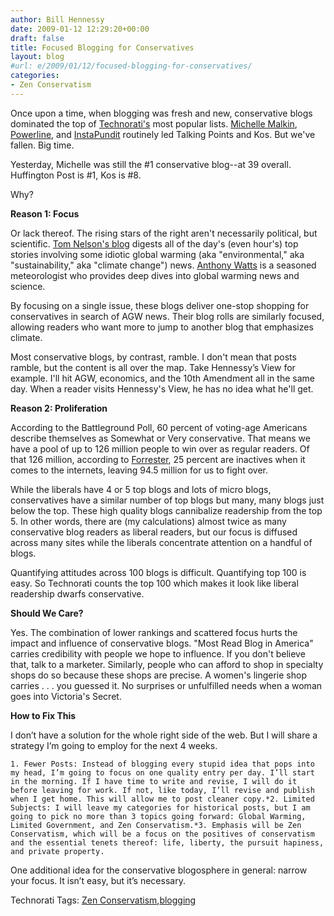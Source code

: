 ```yaml
---
author: Bill Hennessy
date: 2009-01-12 12:29:20+00:00
draft: false
title: Focused Blogging for Conservatives
layout: blog
#url: e/2009/01/12/focused-blogging-for-conservatives/
categories:
- Zen Conservatism
---
```


Once upon a time, when blogging was fresh and new, conservative blogs dominated the top of [Technorati's](https://www.technorati.com) most popular lists. [Michelle Malkin](https://michellemalkin.com), [Powerline](https://www.powerlineblog.com/), and [InstaPundit](https://pajamasmedia.com/instapundit/) routinely led Talking Points and Kos. But we've fallen. Big time.

 

Yesterday, Michelle was still the #1 conservative blog--at 39 overall. Huffington Post is #1, Kos is #8. 

 

Why? 

 

**Reason 1: Focus**

 

Or lack thereof. The rising stars of the right aren't necessarily political, but scientific. [Tom Nelson's blog](https://tomnelson.blogspot.com/) digests all of the day's (even hour's) top stories involving some idiotic global warming (aka "environmental," aka "sustainability," aka "climate change") news. [Anthony Watts](https://wattsupwiththat.com/) is a seasoned meteorologist who provides deep dives into global warming news and science. 

 

By focusing on a single issue, these blogs deliver one-stop shopping for conservatives in search of AGW news. Their blog rolls are similarly focused, allowing readers who want more to jump to another blog that emphasizes climate. 

 

Most conservative blogs, by contrast, ramble. I don't mean that posts ramble, but the content is all over the map. Take Hennessy’s View for example. I'll hit AGW, economics, and the 10th Amendment all in the same day. When a reader visits Hennessy's View, he has no idea what he'll get. 

 

**Reason 2: Proliferation**

 

According to the Battleground Poll, 60 percent of voting-age Americans describe themselves as Somewhat or Very conservative. That means we have a pool of up to 126 million people to win over as regular readers. Of that 126 million, according to [Forrester](https://www.forrester.com/Groundswell/profile_tool.html), 25 percent are inactives when it comes to the internets, leaving 94.5 million for us to fight over. 

 

While the liberals have 4 or 5 top blogs and lots of micro blogs, conservatives have a similar number of top blogs but many, many blogs just below the top. These high quality blogs cannibalize readership from the top 5. In other words, there are (my calculations) almost twice as many conservative blog readers as liberal readers, but our focus is diffused across many sites while the liberals concentrate attention on a handful of blogs.

 

Quantifying attitudes across 100 blogs is difficult. Quantifying top 100 is easy. So Technorati counts the top 100 which makes it look like liberal readership dwarfs conservative.

 

**Should We Care?**

 

Yes. The combination of lower rankings and scattered focus hurts the impact and influence of conservative blogs. "Most Read Blog in America" carries credibility with people we hope to influence. If you don't believe that, talk to a marketer. Similarly, people who can afford to shop in specialty shops do so because these shops are precise. A women's lingerie shop carries . . . you guessed it. No surprises or unfulfilled needs when a woman goes into Victoria's Secret.

 

**How to Fix This**

 

I don’t have a solution for the whole right side of the web. But I will share a strategy I’m going to employ for the next 4 weeks. 

 

    1. Fewer Posts: Instead of blogging every stupid idea that pops into my head, I’m going to focus on one quality entry per day. I’ll start in the morning. If I have time to write and revise, I will do it before leaving for work. If not, like today, I’ll revise and publish when I get home. This will allow me to post cleaner copy.*2. Limited Subjects: I will leave my categories for historical posts, but I am going to pick no more than 3 topics going forward: Global Warming, Limited Government, and Zen Conservatism.*3. Emphasis will be Zen Conservatism, which will be a focus on the positives of conservatism and the essential tenets thereof: life, liberty, the pursuit hapiness, and private property.   

One additional idea for the conservative blogosphere in general: narrow your focus. It isn’t easy, but it’s necessary.

 

Technorati Tags: [Zen Conservatism](https://technorati.com/tags/Zen+Conservatism),[blogging](https://technorati.com/tags/blogging)
